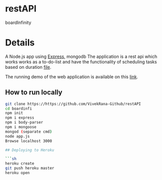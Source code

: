 # restAPI
boardInfinity
# Details
A Node.js app using [Express](http://expressjs.com/), mongodb 
The application is a rest api which works works as a to-do-list and have the functionality of scheduling tasks based on duration [file]().

The running demo of the web application is available on this [link](https://task-creator-gaurv.herokuapp.com//).

## How to run locally
```sh
git clone https://https://github.com/VivekRana-Github/restAPI
cd boardinfi
npm init
npm i express
npm i body-parser
npm i mongoose
mongod (separate cmd)
node app.js
Browse localhost 3000

## Deploying to Heroku

```sh
heroku create
git push heroku master
heroku open
```
